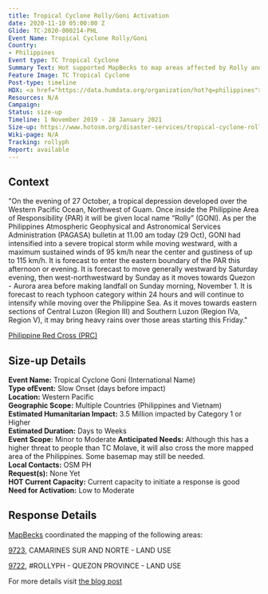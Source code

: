 ```yaml
---
title: Tropical Cyclone Rolly/Goni Activation
date: 2020-11-10 05:00:00 Z
Glide: TC-2020-000214-PHL
Event Name: Tropical Cyclone Rolly/Goni
Country:
- Philippines
Event type: TC Tropical Cyclone
Summary Text: Hot supported MapBecks to map areas affected by Rolly and Ulysses
Feature Image: TC Tropical Cyclone
Post-type: timeline
HDX: <a href="https://data.humdata.org/organization/hot?q=philippines">Philippines</a>
Resources: N/A
Campaign: 
Status: size-up
Timeline: 1 November 2019 - 28 January 2021
Size-up: https://www.hotosm.org/disaster-services/tropical-cyclone-rolly-slash-goni-size-up/
Wiki-page: N/A
Tracking: rollyph
Report: available
---
```


<h2>Context</h2>

"On the evening of 27 October, a tropical depression developed over the Western Pacific Ocean, Northwest of Guam. Once inside the Philippine Area of Responsibility (PAR) it will be given local name “Rolly” (GONI). As per the Philippines Atmospheric Geophysical and Astronomical Services Administration (PAGASA) bulletin at 11.00 am today (29 Oct), GONI had intensified into a severe tropical storm while moving westward, with a maximum sustained winds of 95 km/h near the center and gustiness of up to 115 km/h. It is forecast to enter the eastern boundary of the PAR this afternoon or evening. It is forecast to move generally westward by Saturday evening, then west-northwestward by Sunday as it moves towards Quezon - Aurora area before making landfall on Sunday morning, November 1. It is forecast to reach typhoon category within 24 hours and will continue to intensify while moving over the Philippine Sea. As it moves towards eastern sections of Central Luzon (Region III) and Southern Luzon (Region IVa, Region V), it may bring heavy rains over those areas starting this Friday."

<a href="https://glidenumber.net/glide/public/search/details.jsp?glide=22074&record=1&last=4" target="_blank">Philippine Red Cross (PRC)</a>

<h2>Size-up Details</h2>

<strong>Event Name:</strong> Tropical Cyclone Goni (International Name)<br>
<strong>Type ofEvent:</strong> Slow Onset (days before impact)<br>
<strong>Location:</strong> Western Pacific<br>
<strong>Geographic Scope:</strong>  Multiple Countries (Philippines and Vietnam)<br>
<strong>Estimated Humanitarian Impact:</strong> 3.5 Million impacted by Category 1 or Higher<br>
<strong>Estimated Duration:</strong> Days to Weeks<br>
<strong>Event Scope:</strong> Minor to Moderate<be>
<strong>Anticipated Needs:</strong> Although this has a higher threat to people than TC Molave, it will also cross the more mapped area of the Philippines. Some basemap may still be needed.<br>
<strong>Local Contacts:</strong> OSM PH<br>
<strong>Request(s):</strong> None Yet<br>
<strong>HOT Current Capacity:</strong> Current capacity to initiate a response is good<br>
<strong>Need for Activation:</strong> Low to Moderate<be>


<h2>Response Details</h2>

<a href="https://wiki.openstreetmap.org/wiki/MapBeks">MapBecks</a> coordinated the mapping of the following areas:

<a href="https://tasks.hotosm.org/projects/9723">9723</a>, CAMARINES SUR AND NORTE - LAND USE

<a href="https://tasks.hotosm.org/projects/9722">9722</a>, #ROLLYPH - QUEZON PROVINCE - LAND USE

For more details visit <a href="https://www.mapbeks.org/post/mapbeks-full-support-in-ty-rolly-mapping-operations">the blog post</a>
